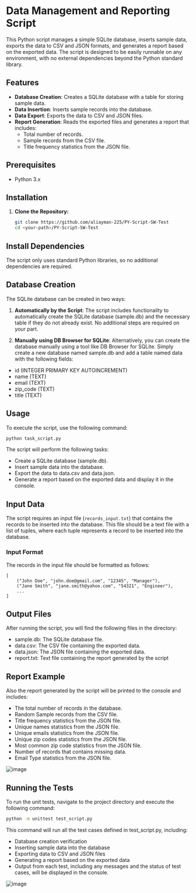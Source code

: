 # Data Management and Reporting Script

This Python script manages a simple SQLite database, inserts sample data, exports the data to CSV and JSON formats, and generates a report based on the exported data. The script is designed to be easily runnable on any environment, with no external dependencies beyond the Python standard library.

## Features

- **Database Creation**: Creates a SQLite database with a table for storing sample data.
- **Data Insertion**: Inserts sample records into the database.
- **Data Export**: Exports the data to CSV and JSON files.
- **Report Generation**: Reads the exported files and generates a report that includes:
  - Total number of records.
  - Sample records from the CSV file.
  - Title frequency statistics from the JSON file.

## Prerequisites

- Python 3.x

## Installation

1. **Clone the Repository:**

   ```bash
   git clone https://github.com/aliayman-225/PY-Script-SW-Test
   cd <your-path>/PY-Script-SW-Test


## Install Dependencies

The script only uses standard Python libraries, so no additional dependencies are required.

## Database Creation
The SQLite database can be created in two ways:

1. **Automatically by the Script**: The script includes functionality to automatically create the SQLite database (sample.db) and the necessary table if they do not already exist. No additional steps are required on your part.

2. **Manually using DB Browser for SQLite**: Alternatively, you can create the database manually using a tool like DB Browser for SQLite. Simply create a new database named sample.db and add a table named data with the following fields:
- id (INTEGER PRIMARY KEY AUTOINCREMENT)
- name (TEXT)
- email (TEXT)
- zip_code (TEXT)
- title (TEXT)

## Usage

To execute the script, use the following command:
```bash
python task_script.py
```

The script will perform the following tasks:
- Create a SQLite database (sample.db).
- Insert sample data into the database.
- Export the data to data.csv and data.json.
- Generate a report based on the exported data and display it in the console.

## Input Data

The script requires an input file (`records_input.txt`) that contains the records to be inserted into the database. This file should be a text file with a list of tuples, where each tuple represents a record to be inserted into the database.

### Input Format

The records in the input file should be formatted as follows:

```plaintext
[
    ("John Doe", "john.doe@gmail.com", "12345", "Manager"),
    ("Jane Smith", "jane.smith@yahoo.com", "54321", "Engineer"),
    ...
]
```

## Output Files
After running the script, you will find the following files in the directory:
- sample.db: The SQLite database file.
- data.csv: The CSV file containing the exported data.
- data.json: The JSON file containing the exported data.
- report.txt: Text file containing the report generated by the script

## Report Example
Also the report generated by the script will be printed to the console and includes:
- The total number of records in the database.
- Random Sample records from the CSV file.
- Title frequency statistics from the JSON file.
- Unique names statistics from the JSON file.
- Unique emails statistics from the JSON file.
- Unique zip codes statistics from the JSON file.
- Most common zip code statistics from the JSON file.
- Number of records that contains missing data.
- Email Type statistics from the JSON file.

![image](https://github.com/user-attachments/assets/4f3db1c7-aa36-490b-8981-77f315beea64)



## Running the Tests

To run the unit tests, navigate to the project directory and execute the following command:

```bash
python -m unittest test_script.py
```

This command will run all the test cases defined in test_script.py, including:
- Database creation verification
- Inserting sample data into the database
- Exporting data to CSV and JSON files
- Generating a report based on the exported data
- Output from each test, including any messages and the status of test cases, will be displayed in the console.

![image](https://github.com/user-attachments/assets/e95d91ba-5e4b-4dac-90fb-ec3b4e16fc65)
